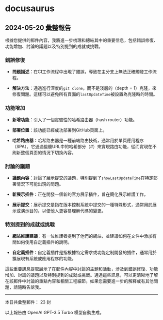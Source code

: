 # docusaurus

## 2024-05-20 彙整報告

根據您提供的郵件內容，我將進一步梳理和總結其中的重要信息，包括錯誤修復、功能增加、討論的議題以及特別提到的成就或挑戰。



### 錯誤修復

- **問題描述**：在CI工作流程中出現了錯誤，導致在主分支上無法正確觸發工作流程。

- **解決方法**：通過進行深度的`git clone`，而不是淺層的（depth = 1）克隆，來修復問題。這樣可以避免所有頁面的`lastUpdateTime`被設置為克隆時的時間。



### 功能增加

- **新增功能**：引入了一個實驗性的哈希路由器（hash router）功能。

- **部署位置**：該功能已經成功部署到GitHub頁面上。

- **哈希路由器**：哈希路由器是一種前端路由技術，通常用於單頁應用程序（SPA），它通過監聽URL中的哈希部分（#）來實現路由功能，從而實現在不刷新整個頁面的情況下切換內容。



### 討論的議題

- **議題內容**：討論了展示提交的議題，特別提到了`showLastUpdateTime`在特定部署情況下可能出現的問題。

- **新展示插件**：正在開發一個新的官方展示插件，旨在簡化展示維護工作。

- **展示提交**：展示提交是指在版本控制系統中提交的一種特殊形式，通常用於展示或演示目的，以便他人更容易理解代碼的變更。



### 特別提到的成就或挑戰

- **網站維護建議**：有一位維護者提到了他們的網站，並建議如何在文件中添加有關如何使用自定義插件的說明。

- **自定義插件**：自定義插件是指根據特定需求或功能定制開發的插件，通常用於擴展現有系統或應用程序的功能。



這些重要訊息提取展示了在郵件內容中討論的主題和活動，涉及到錯誤修復、功能增加、討論的議題以及特別提到的成就或挑戰。通過這些訊息，可以更清晰地了解在該郵件中討論的重點內容和相關工程細節。如果您需要進一步的解釋或有其他問題，請隨時告訴我。



---



本日共彙整郵件： 23 封



以上報告由 OpenAI GPT-3.5 Turbo 模型自動生成。
